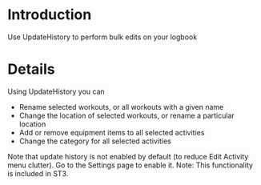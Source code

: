 # Introduction #

Use UpdateHistory to perform bulk edits on your logbook

# Details #

Using UpdateHistory you can
  * Rename selected workouts, or all workouts with a given name
  * Change the location of selected workouts, or rename a particular location
  * Add or remove equipment items to all selected activities
  * Change the category for all selected activities

Note that update history is not enabled by default (to reduce Edit Activity menu clutter). Go to the Settings page to enable it.
Note: This functionality is included in ST3.